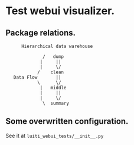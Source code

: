 Test webui visualizer.
=======================


Package relations.
-----------------------
```text
      Hierarchical data warehouse

              /   dump
             |     ||
             |     \/
            /    clean
   Data Flow       ||
            \      \/
             |   middle
             |     ||
             |     \/
              \  summary

```


Some overwritten configuration.
-----------------------
See it at `luiti_webui_tests/__init__.py`
